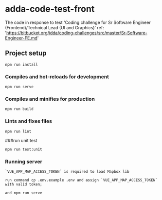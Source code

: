 # adda-code-test-front
The code in response to test 'Coding challenge for Sr Software Engineer (Frontend)/Technical Lead (UI and Graphics)'
ref: 'https://bitbucket.org/idda/coding-challenges/src/master/Sr-Software-Engineer-FE.md'
## Project setup
```
npm run install
```

### Compiles and hot-reloads for development
```
npm run serve
```

### Compiles and minifies for production
```
npm run build
```

### Lints and fixes files
```
npm run lint
```

###run unit test
```
npm run test:unit
```
### Running server
```
`VUE_APP_MAP_ACCESS_TOKEN` is required to load Mapbox lib

run command cp .env.example .env and assign `VUE_APP_MAP_ACCESS_TOKEN` with valid token;

and npm run serve
```
